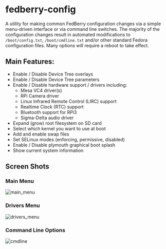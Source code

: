 # fedberry-config
A utility for making common FedBerry configuration changes via a simple menu-driven interface or via command line switches. The majority of the configuration changes result in automated modifications to `/boot/config.txt`, `/boot/cmdline.txt` and/or other standard Fedora configuration files. Many options will require a reboot to take effect.

## Main Features:
* Enable / Disable Device Tree overlays
* Enable / Disable Device Tree parameters
* Enable / Disable hardware support / drivers including:
  * Mesa VC4 driver(s)
  * RPi Camera driver
  * Linux Infrared Remote Control (LIRC) support
  * Realtime Clock (RTC) support
  * Bluetooth support for RPi3
  * Sigma-Delta audio driver
* Expand (grow) root filesystem on SD card
* Select which kernel you want to use at boot 
* Add and enable swap files
* Set SELinux modes (enforcing, permissive, disabled)
* Enable / Disable plymouth graphical boot splash
* Show current system information

## Screen Shots
### Main Menu
![main_menu](https://cloud.githubusercontent.com/assets/16171842/26089234/b4f1b0a2-3a2e-11e7-8561-ba7f71e26d5a.png "Main Menu")

### Drivers Menu
![drivers_menu](https://cloud.githubusercontent.com/assets/16171842/26089288/1ce2f464-3a2f-11e7-80df-a5ad5f72389b.png "Drivers Menu")

### Command Line Options
![cmdline](https://cloud.githubusercontent.com/assets/16171842/26089163/26b20832-3a2e-11e7-8817-6099943bb2aa.png "Command Line Options")

